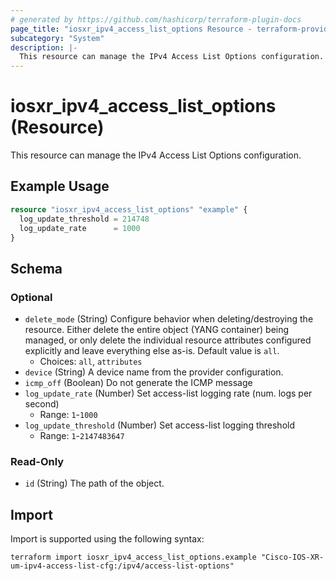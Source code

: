 ```yaml
---
# generated by https://github.com/hashicorp/terraform-plugin-docs
page_title: "iosxr_ipv4_access_list_options Resource - terraform-provider-iosxr"
subcategory: "System"
description: |-
  This resource can manage the IPv4 Access List Options configuration.
---
```


# iosxr_ipv4_access_list_options (Resource)

This resource can manage the IPv4 Access List Options configuration.

## Example Usage

```terraform
resource "iosxr_ipv4_access_list_options" "example" {
  log_update_threshold = 214748
  log_update_rate      = 1000
}
```

<!-- schema generated by tfplugindocs -->
## Schema

### Optional

- `delete_mode` (String) Configure behavior when deleting/destroying the resource. Either delete the entire object (YANG container) being managed, or only delete the individual resource attributes configured explicitly and leave everything else as-is. Default value is `all`.
  - Choices: `all`, `attributes`
- `device` (String) A device name from the provider configuration.
- `icmp_off` (Boolean) Do not generate the ICMP message
- `log_update_rate` (Number) Set access-list logging rate (num. logs per second)
  - Range: `1`-`1000`
- `log_update_threshold` (Number) Set access-list logging threshold
  - Range: `1`-`2147483647`

### Read-Only

- `id` (String) The path of the object.

## Import

Import is supported using the following syntax:

```shell
terraform import iosxr_ipv4_access_list_options.example "Cisco-IOS-XR-um-ipv4-access-list-cfg:/ipv4/access-list-options"
```
